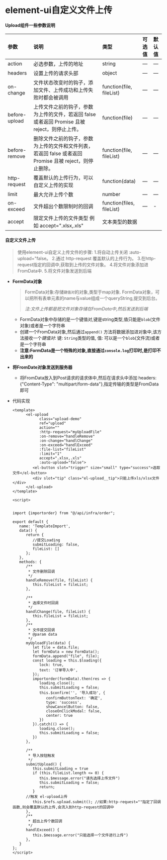 



# element-ui自定义文件上传





#### Upload组件一些参数说明

| 参数          | 说明                                                         | 类型                      | 可选值 | 默认值 |
| :------------ | :----------------------------------------------------------- | :------------------------ | :----- | :----- |
| action        | 必选参数，上传的地址                                         | string                    | —      | —      |
| headers       | 设置上传的请求头部                                           | object                    | —      | —      |
| on-change     | 文件状态改变时的钩子，添加文件、上传成功和上传失败时都会被调用 | function(file, fileList)  | —      | —      |
| before-upload | 上传文件之前的钩子，参数为上传的文件，若返回 false 或者返回 Promise 且被 reject，则停止上传。 | function(file)            | —      | —      |
| before-remove | 删除文件之前的钩子，参数为上传的文件和文件列表，若返回 false 或者返回 Promise 且被 reject，则停止删除。 | function(file, fileList)  | —      | —      |
| http-request  | 覆盖默认的上传行为，可以自定义上传的实现                     | function(data)            | —      | —      |
| limit         | 最大允许上传个数                                             | number                    | —      | —      |
| on-exceed     | 文件超出个数限制时的回调                                     | function(files, fileList) | —      | -      |
| accept        | 限定文件上传的文件类型  例如 accept=".xlsx,.xls"             | 文本类型的数据            |        |        |



#### 自定义文件上传

> 使用element-ui自定义上传文件的步骤: 1.将自动上传关闭 :auto-upload="false。 2.通过 http-request 覆盖默认的上传行为。 3.在http-request指定的回调中,获取到上传的文件对象。  4.将文件对象添加进FromData中. 5.将文件对象发送到后端

- **FormData对象**

  > FormData对象:存储`键值对`的对象,类型于map对象. FormData对象，可以把所有表单元素的name与value组成一个queryString,提交到后台。
  >
  > *注:文件上传都是把文件对象存储在FromData中,然后发送到后端*

  - FormData对象中存储的是一个键值对,键是string类型,值只能是`blob`(文件对象)或者是一个字符串
  - 创建一个FromData对象,然后通过`append()` 方法将数据添加进对象中,该方法接收一个*键值对*: 键: `String`类型的值, 值: 可以是一个`blob`(文件流)或者是一个字符串
  - **注意:FormData是一个特殊的对象,直接通过`console.log`打印时,是打印不出来的**

- **将FromDate对象发送到服务器**

  - 将FromData放入到Post请求的请求体中,然后在请求头中添加 headers: {"Content-Type": "multipart/form-data"},指定传输的类型是FromData即可


- 代码实现

  ```vue
  <template>
        <el-upload
              class="upload-demo"
              ref="upload"
              action=""
              :http-request="myUploadFile"
              :on-remove="handleRemove"
              :on-change="handlChange"
              :on-exceed="handlExceed"
              :file-list="fileList"
              :limit="1"
              accept=".xlsx,.xls"
              :auto-upload="false">
           <el-button slot="trigger" size="small" type="success">选取文件</el-button>
           <div slot="tip" class="el-upload__tip">只能上传xls/xlsx文件</div>
        </el-upload>
  </template>
  
  <script>
  
  
  import {importorder} from "@/api/infra/order";
  
  export default {
     name: 'TemplateImport',
     data() {
        return {
           //提交Loading
           submitLoading: false,
           fileList: []
        };
     },
     methods: {
        /**
         * 文件删除回调
         */
        handleRemove(file, fileList) {
           this.fileList = fileList;
        },
  
        /**
         * 选择文件时回调
         */
        handlChange(file, fileList) {
           this.fileList = fileList;
        },
        /**
         * 文件提交回调
         * @param data
         */
        myUploadFile(data) {
           let file = data.file;
           let formData = new FormData();
           formData.append("file", file);
           const loading = this.$loading({
              lock: true,
              text: '订单导入中',
           });
           importorder(formData).then(res => {
              loading.close();
              this.submitLoading = false;
              this.$confirm('', '导入成功', {
                 confirmButtonText: '确定',
                 type: 'success',
                 showCancelButton: false,
                 closeOnClickModal: false,
                 center: true
              })
           }).catch(() => {
              loading.close();
              this.submitLoading = false;
           })
        },
  
        /**
         * 导入按钮触发
         */
        submitUpload() {
           this.submitLoading = true
           if (this.fileList.length <= 0) {
              this.$message.error("请先选择上传文件")
              this.submitLoading = false;
              return;
           }
      	//触发 el-upload上传
           this.$refs.upload.submit(); //如果:http-request=""指定了回调函数,则会覆盖默认的上传,会流入到http-request的回调中
        },
        /**
         * 超出上传个数回调
         */
        handlExceed() {
           this.$message.error("只能选择一个文件进行上传")
        },
     }
  };
  </script>
  
  ```
